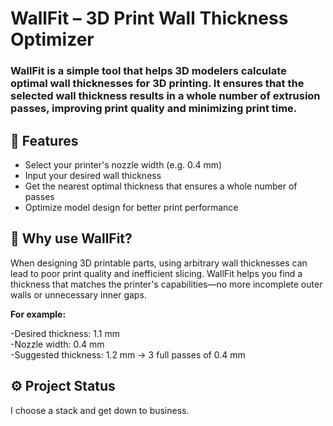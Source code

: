 # WallFit – 3D Print Wall Thickness Optimizer
### WallFit is a simple tool that helps 3D modelers calculate optimal wall thicknesses for 3D printing. It ensures that the selected wall thickness results in a whole number of extrusion passes, improving print quality and minimizing print time.

## 🚀 Features
- Select your printer's nozzle width (e.g. 0.4 mm)
- Input your desired wall thickness
- Get the nearest optimal thickness that ensures a whole number of passes
- Optimize model design for better print performance

## 🧠 Why use WallFit?
When designing 3D printable parts, using arbitrary wall thicknesses can lead to poor print quality and inefficient slicing. WallFit helps you find a thickness that matches the printer's capabilities—no more incomplete outer walls or unnecessary inner gaps.

**For example:**

-Desired thickness: 1.1 mm \
-Nozzle width: 0.4 mm \
-Suggested thickness: 1.2 mm → 3 full passes of 0.4 mm 

## ⚙️ Project Status
I choose a stack and get down to business.
